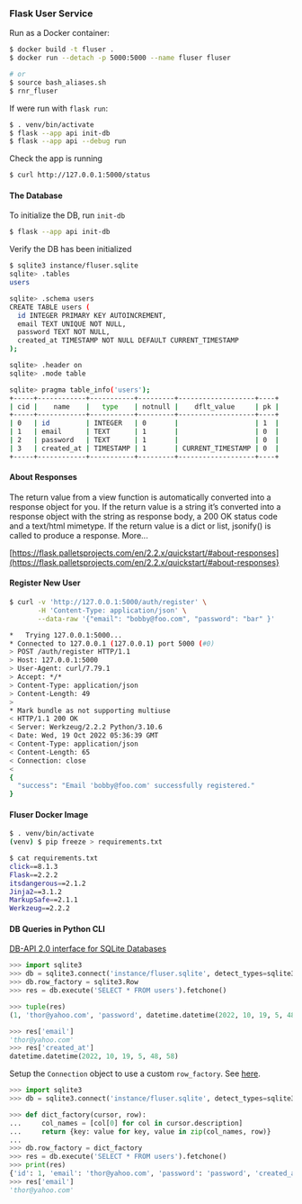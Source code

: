 ### Flask User Service

Run as a Docker container:
```bash
$ docker build -t fluser .
$ docker run --detach -p 5000:5000 --name fluser fluser

# or
$ source bash_aliases.sh
$ rnr_fluser
```

If were run with `flask run`:
```bash
$ . venv/bin/activate
$ flask --app api init-db
$ flask --app api --debug run
```

Check the app is running
```bash
$ curl http://127.0.0.1:5000/status
```

#### The Database

To initialize the DB, run `init-db`
```bash
$ flask --app api init-db
```

Verify the DB has been initialized
```bash
$ sqlite3 instance/fluser.sqlite
sqlite> .tables
users

sqlite> .schema users
CREATE TABLE users (
  id INTEGER PRIMARY KEY AUTOINCREMENT,
  email TEXT UNIQUE NOT NULL,
  password TEXT NOT NULL,
  created_at TIMESTAMP NOT NULL DEFAULT CURRENT_TIMESTAMP
);

sqlite> .header on
sqlite> .mode table

sqlite> pragma table_info('users');
+-----+------------+-----------+---------+-------------------+----+
| cid |    name    |   type    | notnull |    dflt_value     | pk |
+-----+------------+-----------+---------+-------------------+----+
| 0   | id         | INTEGER   | 0       |                   | 1  |
| 1   | email      | TEXT      | 1       |                   | 0  |
| 2   | password   | TEXT      | 1       |                   | 0  |
| 3   | created_at | TIMESTAMP | 1       | CURRENT_TIMESTAMP | 0  |
+-----+------------+-----------+---------+-------------------+----+
```


#### About Responses

The return value from a view function is automatically converted into a response object for you. If the return value is a string it’s converted into a response object with the string as response body, a 200 OK status code and a text/html mimetype. If the return value is a dict or list, jsonify() is called to produce a response.  More...

[https://flask.palletsprojects.com/en/2.2.x/quickstart/#about-responses](https://flask.palletsprojects.com/en/2.2.x/quickstart/#about-responses}


#### Register New User

```bash
$ curl -v 'http://127.0.0.1:5000/auth/register' \
       -H 'Content-Type: application/json' \
       --data-raw '{"email": "bobby@foo.com", "password": "bar" }'

*   Trying 127.0.0.1:5000...
* Connected to 127.0.0.1 (127.0.0.1) port 5000 (#0)
> POST /auth/register HTTP/1.1
> Host: 127.0.0.1:5000
> User-Agent: curl/7.79.1
> Accept: */*
> Content-Type: application/json
> Content-Length: 49
>
* Mark bundle as not supporting multiuse
< HTTP/1.1 200 OK
< Server: Werkzeug/2.2.2 Python/3.10.6
< Date: Wed, 19 Oct 2022 05:36:39 GMT
< Content-Type: application/json
< Content-Length: 65
< Connection: close
<
{
  "success": "Email 'bobby@foo.com' successfully registered."
}
```


#### Fluser Docker Image

```bash
$ . venv/bin/activate
(venv) $ pip freeze > requirements.txt

$ cat requirements.txt
click==8.1.3
Flask==2.2.2
itsdangerous==2.1.2
Jinja2==3.1.2
MarkupSafe==2.1.1
Werkzeug==2.2.2
```


#### DB Queries in Python CLI

[DB-API 2.0 interface for SQLite Databases](https://docs.python.org/3/library/sqlite3.html)
```python
>>> import sqlite3
>>> db = sqlite3.connect('instance/fluser.sqlite', detect_types=sqlite3.PARSE_DECLTYPES)
>>> db.row_factory = sqlite3.Row
>>> res = db.execute('SELECT * FROM users').fetchone()

>>> tuple(res)
(1, 'thor@yahoo.com', 'password', datetime.datetime(2022, 10, 19, 5, 48, 58))

>>> res['email']
'thor@yahoo.com'
>>> res['created_at']
datetime.datetime(2022, 10, 19, 5, 48, 58)
```

Setup the `Connection` object to use a custom `row_factory`. See [here](https://docs.python.org/3/library/sqlite3.html#sqlite3.Connection.row_factory).
```python
>>> import sqlite3
>>> db = sqlite3.connect('instance/fluser.sqlite', detect_types=sqlite3.PARSE_DECLTYPES)

>>> def dict_factory(cursor, row):
...     col_names = [col[0] for col in cursor.description]
...     return {key: value for key, value in zip(col_names, row)}
...
>>> db.row_factory = dict_factory
>>> res = db.execute('SELECT * FROM users').fetchone()
>>> print(res)
{'id': 1, 'email': 'thor@yahoo.com', 'password': 'password', 'created_at': datetime.datetime(2022, 10, 19, 5, 48, 58)}
>>> res['email']
'thor@yahoo.com'
```